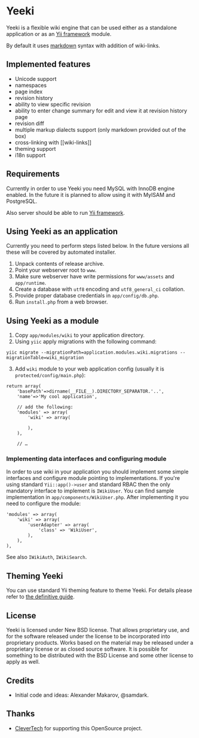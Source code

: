 Yeeki
=====

Yeeki is a flexible wiki engine that can be used either as a standalone application
or as an [Yii framework](http://www.yiiframework.com/) module.

By default it uses [markdown](http://michelf.com/projects/php-markdown/extra/) syntax with
addition of wiki-links.

Implemented features
--------------------

- Unicode support
- namespaces
- page index
- revision history
- ability to view specific revision
- ability to enter change summary for edit and view it at revision history page
- revision diff
- multiple markup dialects support (only markdown provided out of the box)
- cross-linking with [[wiki-links]]
- theming support
- i18n support

Requirements
------------

Currently in order to use Yeeki you need MySQL with InnoDB engine enabled. In the
future it is planned to allow using it with MyISAM and PostgreSQL.

Also server should be able to run [Yii framework](http://www.yiiframework.com/).

Using Yeeki as an application
-----------------------------

Currently you need to perform steps listed below. In the future versions all these
will be covered by automated installer.

1. Unpack contents of release archive.
2. Point your webserver root to `www`.
3. Make sure webserver have write permissions for `www/assets` and `app/runtime`.
3. Create a database with `utf8` encoding and `utf8_general_ci` collation.
4. Provide proper database credentials in `app/config/db.php`.
5. Run `install.php` from a web browser.

Using Yeeki as a module
----------------------

1. Copy `app/modules/wiki` to your application directory.
2. Using `yiic` apply migrations with the following command:

~~~
yiic migrate --migrationPath=application.modules.wiki.migrations --migrationTable=wiki_migration
~~~

3. Add `wiki` module to your web application config (usually it is `protected/config/main.php`):

~~~
return array(
	'basePath'=>dirname(__FILE__).DIRECTORY_SEPARATOR.'..',
	'name'=>'My cool application',

	// add the following:
	'modules' => array(
		'wiki' => array(

		),
	),

	// …
~~~

### Implementing data interfaces and configuring module

In order to use wiki in your application you should implement some simple interfaces
and configure module pointing to implementations. If you're using standard `Yii::app()->user`
and standard RBAC then the only mandatory interface to implement is `IWikiUser`.
You can find sample implementation in `app/components/WikiUser.php`. After
implementing it you need to configure the module:

~~~
'modules' => array(
	'wiki' => array(
		'userAdapter' => array(
			'class' => 'WikiUser',
		),
	),
),
~~~

See also `IWikiAuth`, `IWikiSearch`.


Theming Yeeki
-------------

You can use standard Yii theming feature to theme Yeeki. For details please
refer to [the definitive guide](http://www.yiiframework.com/doc/guide/1.1/en/topics.theming).

License
-------

Yeeki is licensed under New BSD license. That allows proprietary use, and for
the software released under the license to be incorporated into proprietary
products. Works based on the material may be released under a proprietary license
or as closed source software. It is possible for something to be distributed
with the BSD License and some other license to apply as well.

Credits
-------

- Initial code and ideas: Alexander Makarov, @samdark.

Thanks
------

- [CleverTech](http://clevertech.biz/) for supporting this OpenSource project.